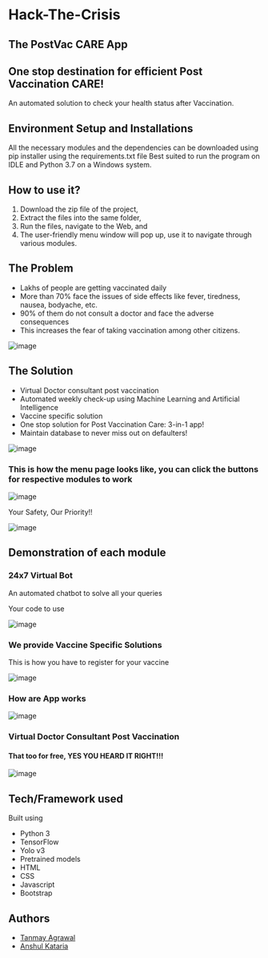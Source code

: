 # Hack-The-Crisis
## The PostVac CARE App
## One stop destination for efficient Post Vaccination CARE!
An automated solution to check your health status after Vaccination.

## Environment Setup and Installations
All the necessary modules and the dependencies can be downloaded using pip installer using the requirements.txt file
Best suited to run the program on IDLE and Python 3.7 on a Windows system.

## How to use it?
1. Download the zip file of the project,
2. Extract the files into the same folder,
3. Run the files, navigate to the Web, and
4. The user-friendly menu window will pop up, use it to navigate through various modules.

## The Problem
* Lakhs of people are getting vaccinated daily
* More than 70% face the issues of side effects like fever, tiredness, nausea, bodyache, etc.
* 90% of them do not consult a doctor and face the adverse consequences
* This increases the fear of taking vaccination among other citizens.

![image](https://user-images.githubusercontent.com/56449549/120799786-1e8e1d00-c4ca-11eb-8b21-430bacca1eb3.png)

## The Solution
* Virtual Doctor consultant post vaccination
* Automated weekly check-up using Machine Learning and Artificial Intelligence
* Vaccine specific solution
* One stop solution for Post Vaccination Care: 3-in-1 app!
* Maintain database to never miss out on defaulters!

![image](https://user-images.githubusercontent.com/56449549/120798340-2947b280-c4c8-11eb-899c-62ebfb5f7d91.png)

### **This is how the menu page looks like, you can click the buttons for respective modules to work**

![image](https://user-images.githubusercontent.com/56449549/120798856-e6d2a580-c4c8-11eb-9ae3-12f7ea7276ad.png)

Your Safety, Our Priority!!

![image](https://user-images.githubusercontent.com/56449549/120800957-809b5200-c4cb-11eb-922a-e97036a37af1.png)

## Demonstration of each module

###  24x7 Virtual Bot
An automated chatbot to solve all your queries

Your code to use

![image](https://user-images.githubusercontent.com/56449549/120800453-e89d6880-c4ca-11eb-89d1-10e131cdbc20.png)

### We provide Vaccine Specific Solutions



This is how you have to register for your vaccine

![image](https://user-images.githubusercontent.com/56449549/120801831-a2e19f80-c4cc-11eb-9a5f-97f31480e101.png)

### How are App works

![image](https://user-images.githubusercontent.com/56449549/120802037-e63c0e00-c4cc-11eb-8359-e4e959c60d58.png)

### Virtual Doctor Consultant Post Vaccination
#### That too for free, YES YOU HEARD IT RIGHT!!!

![image](https://user-images.githubusercontent.com/56449549/120800137-8f353980-c4ca-11eb-94c0-62bb75962536.png)

## Tech/Framework used
Built using
* Python 3
* TensorFlow
* Yolo v3
* Pretrained models
* HTML
* CSS
* Javascript
* Bootstrap

## Authors
* [Tanmay Agrawal](https://www.linkedin.com/in/tanmay24)
* [Anshul Kataria](https://www.linkedin.com/in/anshul-kataria-6327a3166/)
